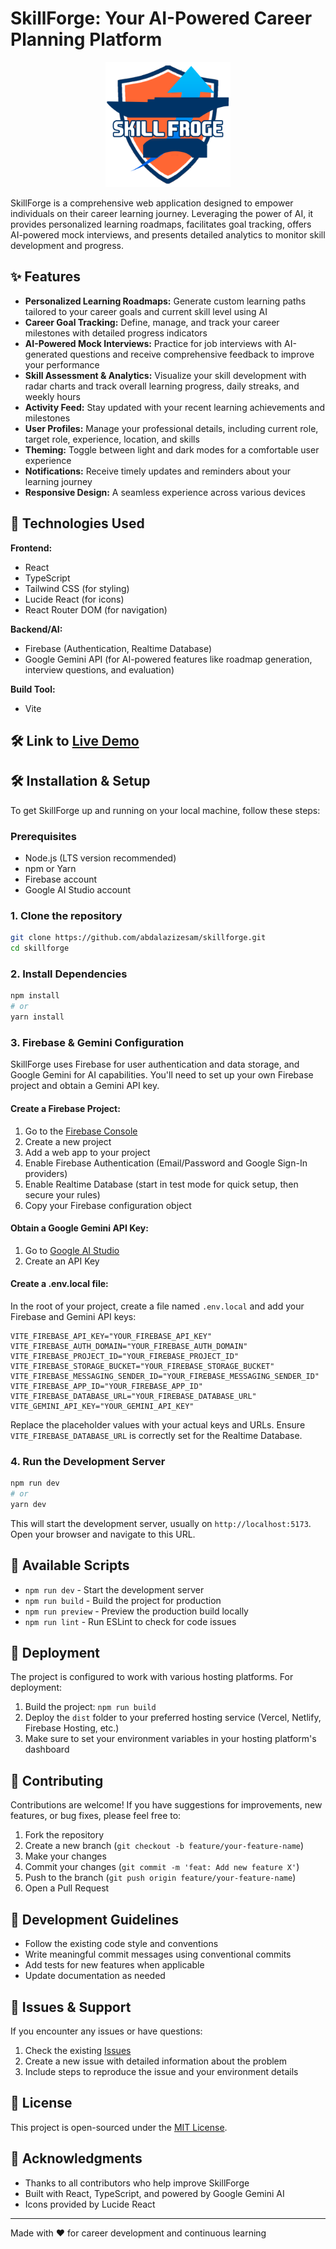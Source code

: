 # SkillForge: Your AI-Powered Career Planning Platform

<div align="center">
  <img src="/src/assets/skillfroge.png" alt="SkillForge Logo" width="200" height="auto">
</div>

SkillForge is a comprehensive web application designed to empower individuals on their career learning journey. Leveraging the power of AI, it provides personalized learning roadmaps, facilitates goal tracking, offers AI-powered mock interviews, and presents detailed analytics to monitor skill development and progress.

## ✨ Features

- **Personalized Learning Roadmaps:** Generate custom learning paths tailored to your career goals and current skill level using AI
- **Career Goal Tracking:** Define, manage, and track your career milestones with detailed progress indicators
- **AI-Powered Mock Interviews:** Practice for job interviews with AI-generated questions and receive comprehensive feedback to improve your performance
- **Skill Assessment & Analytics:** Visualize your skill development with radar charts and track overall learning progress, daily streaks, and weekly hours
- **Activity Feed:** Stay updated with your recent learning achievements and milestones
- **User Profiles:** Manage your professional details, including current role, target role, experience, location, and skills
- **Theming:** Toggle between light and dark modes for a comfortable user experience
- **Notifications:** Receive timely updates and reminders about your learning journey
- **Responsive Design:** A seamless experience across various devices

## 🚀 Technologies Used

**Frontend:**
- React
- TypeScript
- Tailwind CSS (for styling)
- Lucide React (for icons)
- React Router DOM (for navigation)

**Backend/AI:**
- Firebase (Authentication, Realtime Database)
- Google Gemini API (for AI-powered features like roadmap generation, interview questions, and evaluation)

**Build Tool:**
- Vite

## 🛠️ Link to [Live Demo](https://skillforge-smoky.vercel.app/)

## 🛠️ Installation & Setup

To get SkillForge up and running on your local machine, follow these steps:

### Prerequisites

- Node.js (LTS version recommended)
- npm or Yarn
- Firebase account
- Google AI Studio account

### 1. Clone the repository

```bash
git clone https://github.com/abdalazizesam/skillforge.git
cd skillforge
```

### 2. Install Dependencies

```bash
npm install
# or
yarn install
```

### 3. Firebase & Gemini Configuration

SkillForge uses Firebase for user authentication and data storage, and Google Gemini for AI capabilities. You'll need to set up your own Firebase project and obtain a Gemini API key.

#### Create a Firebase Project:

1. Go to the [Firebase Console](https://console.firebase.google.com/)
2. Create a new project
3. Add a web app to your project
4. Enable Firebase Authentication (Email/Password and Google Sign-In providers)
5. Enable Realtime Database (start in test mode for quick setup, then secure your rules)
6. Copy your Firebase configuration object

#### Obtain a Google Gemini API Key:

1. Go to [Google AI Studio](https://makersuite.google.com/app/apikey)
2. Create an API Key

#### Create a .env.local file:

In the root of your project, create a file named `.env.local` and add your Firebase and Gemini API keys:

```env
VITE_FIREBASE_API_KEY="YOUR_FIREBASE_API_KEY"
VITE_FIREBASE_AUTH_DOMAIN="YOUR_FIREBASE_AUTH_DOMAIN"
VITE_FIREBASE_PROJECT_ID="YOUR_FIREBASE_PROJECT_ID"
VITE_FIREBASE_STORAGE_BUCKET="YOUR_FIREBASE_STORAGE_BUCKET"
VITE_FIREBASE_MESSAGING_SENDER_ID="YOUR_FIREBASE_MESSAGING_SENDER_ID"
VITE_FIREBASE_APP_ID="YOUR_FIREBASE_APP_ID"
VITE_FIREBASE_DATABASE_URL="YOUR_FIREBASE_DATABASE_URL"
VITE_GEMINI_API_KEY="YOUR_GEMINI_API_KEY"
```

Replace the placeholder values with your actual keys and URLs. Ensure `VITE_FIREBASE_DATABASE_URL` is correctly set for the Realtime Database.

### 4. Run the Development Server

```bash
npm run dev
# or
yarn dev
```

This will start the development server, usually on `http://localhost:5173`. Open your browser and navigate to this URL.



## 🔧 Available Scripts

- `npm run dev` - Start the development server
- `npm run build` - Build the project for production
- `npm run preview` - Preview the production build locally
- `npm run lint` - Run ESLint to check for code issues

## 🚀 Deployment

The project is configured to work with various hosting platforms. For deployment:

1. Build the project: `npm run build`
2. Deploy the `dist` folder to your preferred hosting service (Vercel, Netlify, Firebase Hosting, etc.)
3. Make sure to set your environment variables in your hosting platform's dashboard

## 🤝 Contributing

Contributions are welcome! If you have suggestions for improvements, new features, or bug fixes, please feel free to:

1. Fork the repository
2. Create a new branch (`git checkout -b feature/your-feature-name`)
3. Make your changes
4. Commit your changes (`git commit -m 'feat: Add new feature X'`)
5. Push to the branch (`git push origin feature/your-feature-name`)
6. Open a Pull Request

## 📝 Development Guidelines

- Follow the existing code style and conventions
- Write meaningful commit messages using conventional commits
- Add tests for new features when applicable
- Update documentation as needed

## 🐛 Issues & Support

If you encounter any issues or have questions:

1. Check the existing [Issues](https://github.com/abdalazizesam/skillforge/issues)
2. Create a new issue with detailed information about the problem
3. Include steps to reproduce the issue and your environment details

## 📄 License

This project is open-sourced under the [MIT License](LICENSE).

## 🙏 Acknowledgments

- Thanks to all contributors who help improve SkillForge
- Built with React, TypeScript, and powered by Google Gemini AI
- Icons provided by Lucide React

---

Made with ❤️ for career development and continuous learning
